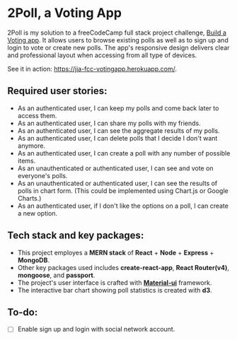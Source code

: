 # 2Poll, a Voting App

2Poll is my solution to a freeCodeCamp full stack project challenge, [Build a Voting app](https://www.freecodecamp.org/challenges/build-a-voting-app). It allows users to browse existing polls as well as to sign up and login to vote or create new polls. The app's responsive design delivers clear and professional layout when accessing from all type of devices.

See it in action: https://jia-fcc-votingapp.herokuapp.com/.

## Required user stories:
* As an authenticated user, I can keep my polls and come back later to access them.
* As an authenticated user, I can share my polls with my friends.
* As an authenticated user, I can see the aggregate results of my polls.
* As an authenticated user, I can delete polls that I decide I don't want anymore.
* As an authenticated user, I can create a poll with any number of possible items.
* As an unauthenticated or authenticated user, I can see and vote on everyone's polls.
* As an unauthenticated or authenticated user, I can see the results of polls in chart form. (This could be implemented using Chart.js or Google Charts.)
* As an authenticated user, if I don't like the options on a poll, I can create a new option.

## Tech stack and key packages:
* This project employes a **MERN stack** of **React** + **Node** + **Express** + **MongoDB**. 
* Other key packages used includes **create-react-app**, **React Router(v4)**, **mongoose**, and **passport**. 
* The project's user interface is crafted with [**Material-ui**](http://www.material-ui.com/#/) framework. 
* The interactive bar chart showing poll statistics is created with **d3**.

## To-do:
- [ ] Enable sign up and login with social network account.
